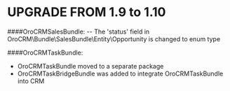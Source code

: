 UPGRADE FROM 1.9 to 1.10
=======================

####OroCRMSalesBundle:
-- The 'status' field in OroCRM\Bundle\SalesBundle\Entity\Opportunity is changed to enum type

####OroCRMTaskBundle:
- OroCRMTaskBundle moved to a separate package
- OroCRMTaskBridgeBundle was added to integrate OroCRMTaskBundle into CRM
